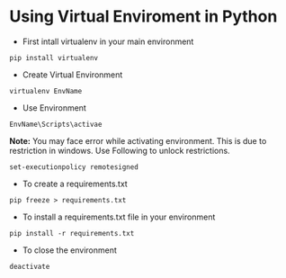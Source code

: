 # Using Virtual Enviroment in Python

 - First intall virtualenv in your main environment
```
pip install virtualenv
```

- Create Virtual Environment
```
virtualenv EnvName
```

- Use Environment
```
EnvName\Scripts\activae
```

**Note:**
You may face error while activating environment. This is due to restriction in windows. Use Following to unlock restrictions.

```
set-executionpolicy remotesigned
```

- To create a requirements.txt
```
pip freeze > requirements.txt
```

- To install a requirements.txt file in your environment
```
pip install -r requirements.txt
```

- To close the environment
```
deactivate
```
